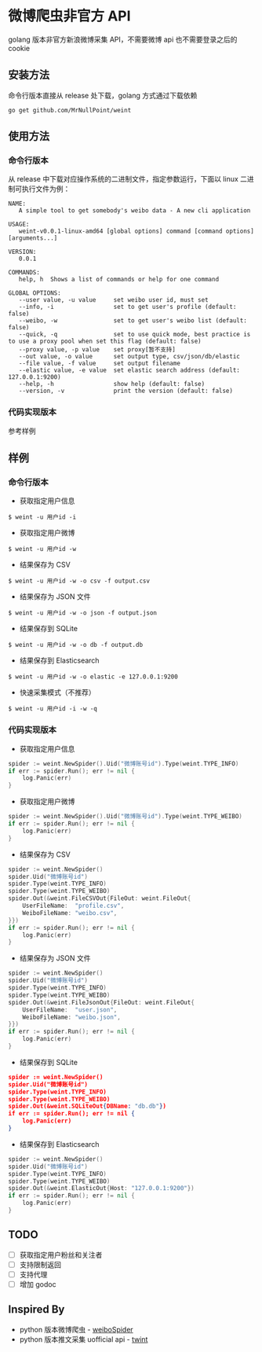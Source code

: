# 微博爬虫非官方 API

golang 版本非官方新浪微博采集 API，不需要微博 api 也不需要登录之后的 cookie

## 安装方法

命令行版本直接从 release 处下载，golang 方式通过下载依赖

```shell
go get github.com/MrNullPoint/weint
```

## 使用方法

### 命令行版本

从 release 中下载对应操作系统的二进制文件，指定参数运行，下面以 linux 二进制可执行文件为例：

```shell
NAME:
   A simple tool to get somebody's weibo data - A new cli application

USAGE:
   weint-v0.0.1-linux-amd64 [global options] command [command options] [arguments...]

VERSION:
   0.0.1

COMMANDS:
   help, h  Shows a list of commands or help for one command

GLOBAL OPTIONS:
   --user value, -u value     set weibo user id, must set
   --info, -i                 set to get user's profile (default: false)
   --weibo, -w                set to get user's weibo list (default: false)
   --quick, -q                set to use quick mode, best practice is to use a proxy pool when set this flag (default: false)
   --proxy value, -p value    set proxy[暂不支持]
   --out value, -o value      set output type, csv/json/db/elastic
   --file value, -f value     set output filename
   --elastic value, -e value  set elastic search address (default: 127.0.0.1:9200)
   --help, -h                 show help (default: false)
   --version, -v              print the version (default: false)
```

### 代码实现版本

参考样例

## 样例

### 命令行版本

- 获取指定用户信息

```shell
$ weint -u 用户id -i
```

- 获取指定用户微博

```shell
$ weint -u 用户id -w
```

- 结果保存为 CSV

```shell
$ weint -u 用户id -w -o csv -f output.csv
```

- 结果保存为 JSON 文件

```shell
$ weint -u 用户id -w -o json -f output.json
```

- 结果保存到 SQLite

```shell
$ weint -u 用户id -w -o db -f output.db
```

- 结果保存到 Elasticsearch

```shell
$ weint -u 用户id -w -o elastic -e 127.0.0.1:9200
```

- 快速采集模式（不推荐）

```shell
$ weint -u 用户id -i -w -q
```

### 代码实现版本

- 获取指定用户信息

```go
spider := weint.NewSpider().Uid("微博账号id").Type(weint.TYPE_INFO)
if err := spider.Run(); err != nil {
    log.Panic(err)
}
```

- 获取指定用户微博

```go
spider := weint.NewSpider().Uid("微博账号id").Type(weint.TYPE_WEIBO)
if err := spider.Run(); err != nil {
    log.Panic(err)
}
```

- 结果保存为 CSV

```go
spider := weint.NewSpider()
spider.Uid("微博账号id")
spider.Type(weint.TYPE_INFO)
spider.Type(weint.TYPE_WEIBO)
spider.Out(&weint.FileCSVOut{FileOut: weint.FileOut{
	UserFileName:  "profile.csv",
	WeiboFileName: "weibo.csv",
}})
if err := spider.Run(); err != nil {
    log.Panic(err)
}
```

- 结果保存为 JSON 文件

```go
spider := weint.NewSpider()
spider.Uid("微博账号id")
spider.Type(weint.TYPE_INFO)
spider.Type(weint.TYPE_WEIBO)
spider.Out(&weint.FileJsonOut{FileOut: weint.FileOut{
	UserFileName:  "user.json",
	WeiboFileName: "weibo.json",
}})
if err := spider.Run(); err != nil {
    log.Panic(err)
}
```

- 结果保存到 SQLite

```json
spider := weint.NewSpider()
spider.Uid("微博账号id")
spider.Type(weint.TYPE_INFO)
spider.Type(weint.TYPE_WEIBO)
spider.Out(&weint.SQLiteOut{DBName: "db.db"})
if err := spider.Run(); err != nil {
    log.Panic(err)
}
```

- 结果保存到 Elasticsearch

```go
spider := weint.NewSpider()
spider.Uid("微博账号id")
spider.Type(weint.TYPE_INFO)
spider.Type(weint.TYPE_WEIBO)
spider.Out(&weint.ElasticOut{Host: "127.0.0.1:9200"})
if err := spider.Run(); err != nil {
    log.Panic(err)
}
```

## TODO

- [ ] 获取指定用户粉丝和关注者
- [ ] 支持限制返回
- [ ] 支持代理
- [ ] 增加 godoc

## Inspired By

- python 版本微博爬虫 - [weiboSpider](https://github.com/dataabc/weiboSpider)
- python 版本推文采集 uofficial api - [twint](https://github.com/twintproject/twint)
